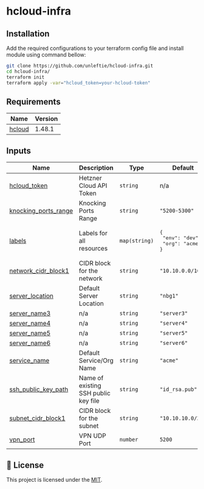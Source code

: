 # hcloud-infra

## Installation

Add the required configurations to your terraform config file and install module using command bellow:

```sh
git clone https://github.com/unleftie/hcloud-infra.git
cd hcloud-infra/
terraform init
terraform apply -var="hcloud_token=your-hcloud-token"
```

<!-- BEGIN_TF_DOCS -->

## Requirements

| Name                                                            | Version |
| --------------------------------------------------------------- | ------- |
| <a name="requirement_hcloud"></a> [hcloud](#requirement_hcloud) | 1.48.1  |

## Inputs

| Name                                                                                          | Description                          | Type          | Default                                                  | Required |
| --------------------------------------------------------------------------------------------- | ------------------------------------ | ------------- | -------------------------------------------------------- | :------: |
| <a name="input_hcloud_token"></a> [hcloud_token](#input_hcloud_token)                         | Hetzner Cloud API Token              | `string`      | n/a                                                      |   yes    |
| <a name="input_knocking_ports_range"></a> [knocking_ports_range](#input_knocking_ports_range) | Knocking Ports Range                 | `string`      | `"5200-5300"`                                            |    no    |
| <a name="input_labels"></a> [labels](#input_labels)                                           | Labels for all resources             | `map(string)` | <pre>{<br/> "env": "dev",<br/> "org": "acme"<br/>}</pre> |    no    |
| <a name="input_network_cidr_block1"></a> [network_cidr_block1](#input_network_cidr_block1)    | CIDR block for the network           | `string`      | `"10.10.0.0/16"`                                         |    no    |
| <a name="input_server_location"></a> [server_location](#input_server_location)                | Default Server Location              | `string`      | `"nbg1"`                                                 |    no    |
| <a name="input_server_name3"></a> [server_name3](#input_server_name3)                         | n/a                                  | `string`      | `"server3"`                                              |    no    |
| <a name="input_server_name4"></a> [server_name4](#input_server_name4)                         | n/a                                  | `string`      | `"server4"`                                              |    no    |
| <a name="input_server_name5"></a> [server_name5](#input_server_name5)                         | n/a                                  | `string`      | `"server5"`                                              |    no    |
| <a name="input_server_name6"></a> [server_name6](#input_server_name6)                         | n/a                                  | `string`      | `"server6"`                                              |    no    |
| <a name="input_service_name"></a> [service_name](#input_service_name)                         | Default Service/Org Name             | `string`      | `"acme"`                                                 |    no    |
| <a name="input_ssh_public_key_path"></a> [ssh_public_key_path](#input_ssh_public_key_path)    | Name of existing SSH public key file | `string`      | `"id_rsa.pub"`                                           |    no    |
| <a name="input_subnet_cidr_block1"></a> [subnet_cidr_block1](#input_subnet_cidr_block1)       | CIDR block for the subnet            | `string`      | `"10.10.10.0/24"`                                        |    no    |
| <a name="input_vpn_port"></a> [vpn_port](#input_vpn_port)                                     | VPN UDP Port                         | `number`      | `5200`                                                   |    no    |

<!-- END_TF_DOCS -->

## 📝 License

This project is licensed under the [MIT](LICENSE.md).
